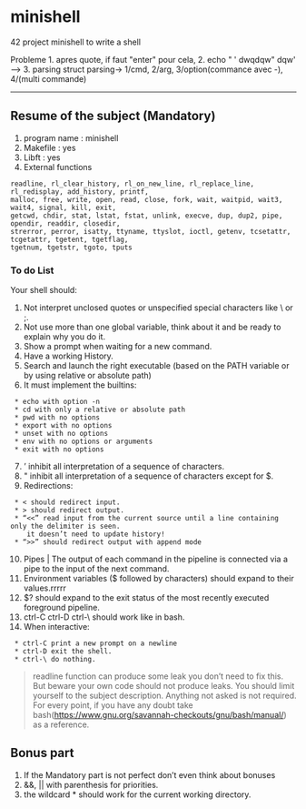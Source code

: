 # minishell
42 project minishell to write a shell





Probleme
	1. apres quote, if faut "enter"
		pour cela, 
	2. echo " ' dwqdqw" dqw' -->
	3. parsing struct
		parsing-> 
		1/cmd, 
		2/arg, 
		3/option(commance avec -),
		4/(multi commande)
		
	








		
		
--------

## Resume of the subject (Mandatory)

1. program name : minishell
2. Makefile     : yes
3. Libft        : yes
4. External functions
```
readline, rl_clear_history, rl_on_new_line, rl_replace_line, rl_redisplay, add_history, printf, 
malloc, free, write, open, read, close, fork, wait, waitpid, wait3, wait4, signal, kill, exit, 
getcwd, chdir, stat, lstat, fstat, unlink, execve, dup, dup2, pipe, opendir, readdir, closedir, 
strerror, perror, isatty, ttyname, ttyslot, ioctl, getenv, tcsetattr, tcgetattr, tgetent, tgetflag, 
tgetnum, tgetstr, tgoto, tputs
```

### To do List

Your shell should:
1. Not interpret unclosed quotes or unspecified special characters like \ or ;.
2. Not use more than one global variable, think about it and be ready to explain why you do it.
3. Show a prompt when waiting for a new command.
4. Have a working History.
5. Search and launch the right executable (based on the PATH variable or by using relative or absolute path)
6. It must implement the builtins:
```
 * echo with option -n
 * cd with only a relative or absolute path
 * pwd with no options
 * export with no options
 * unset with no options
 * env with no options or arguments
 * exit with no options
```
7. ’ inhibit all interpretation of a sequence of characters.
8. " inhibit all interpretation of a sequence of characters except for $.
9. Redirections:
```
 * < should redirect input.
 * > should redirect output.
 * “<<” read input from the current source until a line containing only the delimiter is seen.
    it doesn’t need to update history!
 * “>>” should redirect output with append mode
```
10. Pipes | The output of each command in the pipeline is connected via a pipe to the input of the next command.
11. Environment variables ($ followed by characters) should expand to their values.rrrrr
12. $? should expand to the exit status of the most recently executed foreground pipeline.
13. ctrl-C ctrl-D ctrl-\ should work like in bash.
14. When interactive:
```
 * ctrl-C print a new prompt on a newline
 * ctrl-D exit the shell.
 * ctrl-\ do nothing.
```
> readline function can produce some leak you don’t need to fix this.
> But beware your own code should not produce leaks.
> You should limit yourself to the subject description.
> Anything not asked is not required.
> For every point, if you have any doubt take bash(https://www.gnu.org/savannah-checkouts/gnu/bash/manual/) as a reference.

## Bonus part

1. If the Mandatory part is not perfect don’t even think about bonuses
2. &&, || with parenthesis for priorities.
3. the wildcard * should work for the current working directory.
